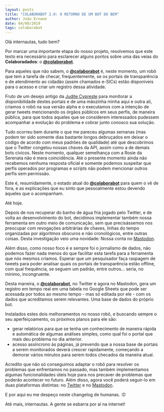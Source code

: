 ```yaml
---
layout: posts
title: "COLABORABOT 2.0: O RETORNO DE UM BOT DO BEM"
author: João Ernane
date: 04/09/2019
tags: colaborabot
---
```


Olá internautas, tudo bem?

Por marcar uma importante etapa do nosso projeto, resolvemos que este texto era necessário para esclarecer alguns pontos sobre uma das veias do **Colaboradados**: o [**@colaborabot**](https://twitter.com/colabora_bot).

Para aqueles que não sabem, o [**@colaborabot**](https://twitter.com/colabora_bot) é, neste momento, um robô que tem a tarefa de checar, frequentemente, se os portais de transparência e de atendimento ao cidadão (assim chamados e-SICs) estão disponíveis para o acesso e criar um registro dessa atividade.

Fruto de um desejo antigo da [Judite Cypreste](https://twitter.com/juditecypreste) para monitorar a disponibilidade destes portais e de uma mãozinha minha aqui e outra ali, criamos o robô na sua versão alpha e o executamos com a intenção de gerar tweets mencionando os órgãos públicos em seus perfis, de maneira pública, para que todos aqueles que se considerem interessados pudessem acompanhar a evolução do problema e cobrar junto conosco sua solução.

Tudo ocorreu bem durante o que me pareceu algumas semanas (mas podem ter sido somente dias bastante longos debruçados em deixar o código de acordo com meus padrões de qualidade) até que descobrimos que o Twitter congelou nossas chaves da API, assim como a de demais bots cívicos. Neste momento, qualquer semelhança com a Rosie da Serenata não é mera coincidência. Até o presente momento ainda não recebemos nenhuma resposta oficial e somente podemos suspeitar que perfis operados por programas e scripts não podem mencionar outros perfis sem permissão.

Este é, resumidamente, o estado atual do [**@colaborabot**](https://twitter.com/colabora_bot) para quem o vê de fora, e as explicações que eu sinto que pessoalmente estou devendo àqueles que o acompanham.

Até hoje.

Depois de nos recuperar do banho de água fria jogado pelo Twitter, e de volta ao desenvolvimento do bot, decidimos implementar também nossa ferramenta em outro meio de comunicação, sem que precisássemos nos preocupar com revogações arbitrárias de chaves, linhas do tempo organizadas por algoritmos obscuros e não cronológicos, entre outras coisas. Desta investigação veio uma novidade: Nossa conta no [Mastodon](https://botsin.space/@colaborabot).

Além disso, como nosso foco é e sempre foi o jornalismo de dados, não podemos fazer nada menos do que facilitar esta tarefa para a ferramenta que nós mesmos criamos. Esperar que um pesquisador faça raspagem de tweets para poder analisar quais os portais de transparência estão offline, com qual frequência, se seguem um padrão, entre outros… seria, no mínimo, incongruente.

Desta maneira, o [**@colaborabot**](https://twitter.com/colabora_bot), no Twitter e agora no Mastodon, gera um registro em tempo real em uma tabela no Google Sheets que pode ser acessada por todos ao mesmo tempo - mas só editada por ele - com os dados que acreditamos serem relevantes. Uma base de dados do próprio bot.

Instalados estes dois melhoramentos no nosso robô, e buscando sempre o seu aperfeiçoamento, os próximos planos para ele são:

- gerar relatórios para que se tenha um conhecimento de maneira rápida e automática de algumas análises simples, como qual foi o portal que mais deu problema no dia anterior.
- acesso assíncrono às páginas, já prevendo que a nossa base de portais a serem monitorados deverá crescer rapidamente, começando a demorar vários minutos para serem todos checados da maneira atual.

Acredito que não só conseguimos adaptar o robô para resolver os problemas que enfrentamos no passado, mas também implementamos algumas funcionalidades úteis hoje para nos precaver de problemas que poderão acontecer no futuro. Além disso, agora você poderá seguir-lo em duas plataformas distintas: no [Twitter](https://twitter.com/colabora_bot) e no [Mastodon](https://botsin.space/@colaborabot).

E por aqui eu me despeço neste changelog de humanas. :D

Até mais, internautas. A gente se esbarra por aí na internet!
